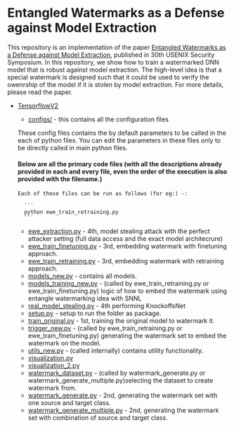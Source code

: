 # Entangled Watermarks as a Defense against Model Extraction

This repository is an implementation of the paper [Entangled Watermarks as a Defense against Model Extraction](https://arxiv.org/abs/2002.12200),	published in 30th USENIX Security Symposium. In this repository, we show how to train a watermarked DNN model that is robust against model extraction. The high-level idea is that a special watermark is designed such that it could be used to verify the owenrship of the model if it is stolen by model extraction. For more details, please read the paper.

* [TensorflowV2](./Tensorflowv2/)

    * [configs/](./Tensorflowv2/configs) - this contains all the configuration files

    These config files contains the by default parameters to be called in the each of python files. You can edit the parameters in these files only to be directly called in main python files.
    
    #### Below are all the primary code files (with all the descriptions already provided in each and every file, even the order of the execution is also provided with the filename.)

      Each of these files can be run as follows (for eg:) -:

        ```
        python ewe_train_retraining.py
        ```

    * [ewe_extraction.py](./Tensorflowv2/ewe_extraction.py) - 4th, model stealing attack with the perfect attacker setting (full data access and the exact model architecrure)
    * [ewe_train_finetuning.py](./Tensorflowv2/ewe_train_finetuning.py) - 3rd, embedding watermark with finetuning approach.
    * [ewe_train_retraining.py](./Tensorflowv2/ewe_train_retraining.py) - 3rd, embedding watermark with retraining approach.
    * [models_new.py](./Tensorflowv2/models_new.py) - contains all models.
    * [models_training_new.py](./Tensorflowv2/models_training_new.py) - (called by ewe_train_retraining.py or ewe_train_finetuning.py) logic of how to embed the watermark using entangle watermarking idea with SNNL
    * [real_model_stealing.py](./Tensorflowv2/real_model_stealing.py) - 4th performing KnockoffsNet
    * [setup.py](./Tensorflowv2/setup.py) - setup to run the folder as package.
    * [train_original.py](./Tensorflowv2/train_original.py) - 1st, training the original model to watermark it.
    * [trigger_new.py](./Tensorflowv2/trigger_new.py) - (called by ewe_train_retraining.py or ewe_train_finetuning.py) generating the watermark set to embed the watermark on the model.
    * [utils_new.py](./Tensorflowv2/utils_new.py) - (called internally) contains utility functionality.
    * [visualization.py](./Tensorflowv2/visualization.py)
    * [visualization_2.py](./Tensorflowv2/visualization_2.py)
    * [watermark_dataset.py](./Tensorflowv2/watermark_dataset.py) - (called by watermark_generate.py or watermark_generate_multiple.py)selecting the dataset to create watermark from.
    * [watermark_generate.py](./Tensorflowv2/watermark_generate.py) - 2nd, generating the watermark set with one source and target class.
    * [watermark_generate_multiple.py](./Tensorflowv2/watermark_generate_multiple.py) - 2nd, generating the watermark set with combination of source and target class.



